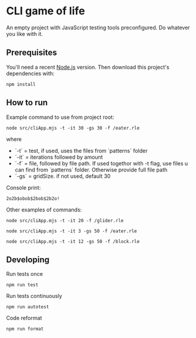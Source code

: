 # CLI game of life 

An empty project with JavaScript testing tools preconfigured. Do whatever you like with it.

## Prerequisites

You'll need a recent [Node.js](https://nodejs.org/) version. Then download this project's dependencies with:

    npm install

## How to run

Example command to use from project root:

    node src/cliApp.mjs -t -it 30 -gs 30 -f /eater.rle


where
- ´-t´ = test, if used, uses the files from ´patterns´ folder
- ´-it´ = iterations followed by amount
- ´-f´ = file, followed by file path. If used togethor with -t flag, use files u can find from ´patterns´ folder. Otherwise provide full file path
- ´-gs´ = gridSize. if not used, default 30

Console print:

    2o2b$obob$2bob$2b2o!

Other examples of commands:

    node src/cliApp.mjs -t -it 20 -f /glider.rle

    node src/cliApp.mjs -t -it 3 -gs 50 -f /eater.rle

    node src/cliApp.mjs -t -it 12 -gs 50 -f /block.rle


## Developing

Run tests once

    npm run test

Run tests continuously

    npm run autotest

Code reformat

    npm run format

